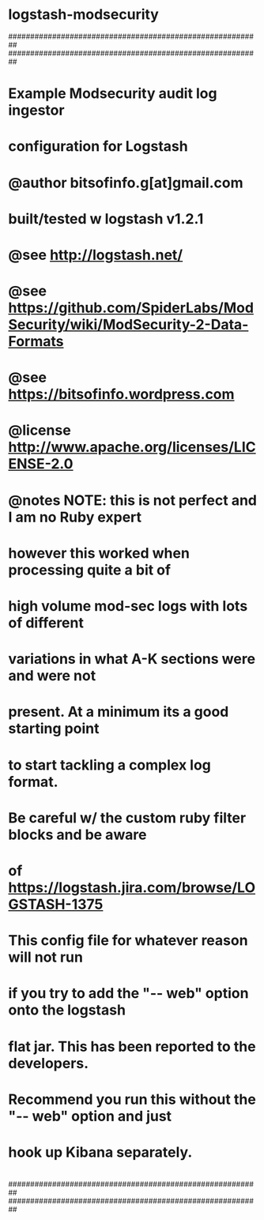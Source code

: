logstash-modsecurity
====================

##########################################################
##########################################################
#
# Example Modsecurity audit log ingestor
# configuration for Logstash
#
# @author bitsofinfo.g[at]gmail.com
# built/tested w logstash v1.2.1 
#
# @see http://logstash.net/
# @see https://github.com/SpiderLabs/ModSecurity/wiki/ModSecurity-2-Data-Formats
# @see https://bitsofinfo.wordpress.com
#
# @license http://www.apache.org/licenses/LICENSE-2.0 
#
# @notes NOTE: this is not perfect and I am no Ruby expert
#        however this worked when processing quite a bit of
#        high volume mod-sec logs with lots of different
#        variations in what A-K sections were and were not
#        present. At a minimum its a good starting point
#        to start tackling a complex log format.
#
# Be careful w/ the custom ruby filter blocks and be aware
# of https://logstash.jira.com/browse/LOGSTASH-1375
#
# This config file for whatever reason will not run
# if you try to add the "-- web" option onto the logstash
# flat jar. This has been reported to the developers. 
# Recommend you run this without the "-- web" option and just
# hook up Kibana separately.
#
##########################################################
##########################################################
